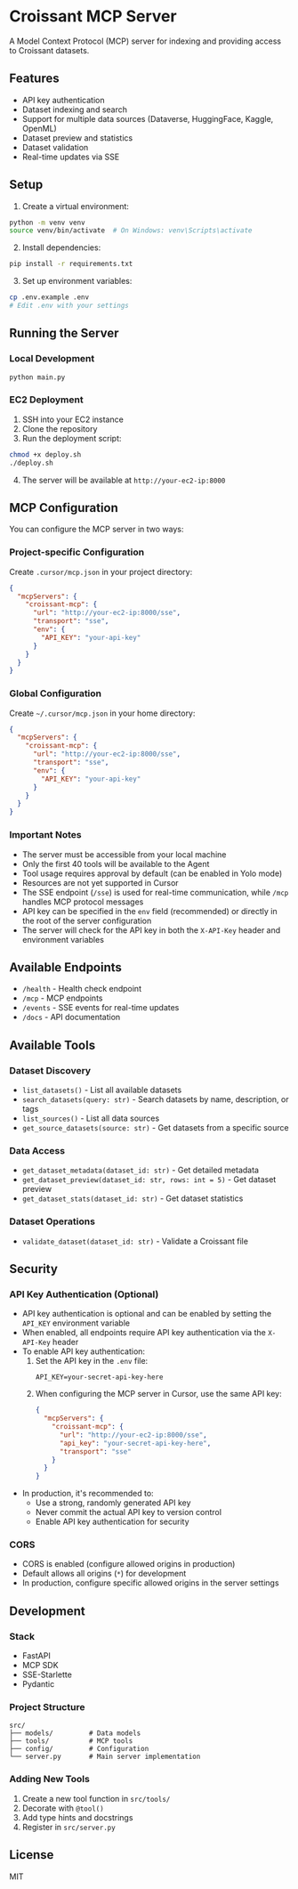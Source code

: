 # Croissant MCP Server

A Model Context Protocol (MCP) server for indexing and providing access to Croissant datasets.

## Features

- API key authentication
- Dataset indexing and search
- Support for multiple data sources (Dataverse, HuggingFace, Kaggle, OpenML)
- Dataset preview and statistics
- Dataset validation
- Real-time updates via SSE

## Setup

1. Create a virtual environment:
```bash
python -m venv venv
source venv/bin/activate  # On Windows: venv\Scripts\activate
```

2. Install dependencies:
```bash
pip install -r requirements.txt
```

3. Set up environment variables:
```bash
cp .env.example .env
# Edit .env with your settings
```

## Running the Server

### Local Development
```bash
python main.py
```

### EC2 Deployment
1. SSH into your EC2 instance
2. Clone the repository
3. Run the deployment script:
```bash
chmod +x deploy.sh
./deploy.sh
```
4. The server will be available at `http://your-ec2-ip:8000`

## MCP Configuration

You can configure the MCP server in two ways:

### Project-specific Configuration
Create `.cursor/mcp.json` in your project directory:
```json
{
  "mcpServers": {
    "croissant-mcp": {
      "url": "http://your-ec2-ip:8000/sse",
      "transport": "sse",
      "env": {
        "API_KEY": "your-api-key"
      }
    }
  }
}
```

### Global Configuration
Create `~/.cursor/mcp.json` in your home directory:
```json
{
  "mcpServers": {
    "croissant-mcp": {
      "url": "http://your-ec2-ip:8000/sse",
      "transport": "sse",
      "env": {
        "API_KEY": "your-api-key"
      }
    }
  }
}
```

### Important Notes
- The server must be accessible from your local machine
- Only the first 40 tools will be available to the Agent
- Tool usage requires approval by default (can be enabled in Yolo mode)
- Resources are not yet supported in Cursor
- The SSE endpoint (`/sse`) is used for real-time communication, while `/mcp` handles MCP protocol messages
- API key can be specified in the `env` field (recommended) or directly in the root of the server configuration
- The server will check for the API key in both the `X-API-Key` header and environment variables

## Available Endpoints

- `/health` - Health check endpoint
- `/mcp` - MCP endpoints
- `/events` - SSE events for real-time updates
- `/docs` - API documentation

## Available Tools

### Dataset Discovery
- `list_datasets()` - List all available datasets
- `search_datasets(query: str)` - Search datasets by name, description, or tags
- `list_sources()` - List all data sources
- `get_source_datasets(source: str)` - Get datasets from a specific source

### Data Access
- `get_dataset_metadata(dataset_id: str)` - Get detailed metadata
- `get_dataset_preview(dataset_id: str, rows: int = 5)` - Get dataset preview
- `get_dataset_stats(dataset_id: str)` - Get dataset statistics

### Dataset Operations
- `validate_dataset(dataset_id: str)` - Validate a Croissant file

## Security

### API Key Authentication (Optional)
- API key authentication is optional and can be enabled by setting the `API_KEY` environment variable
- When enabled, all endpoints require API key authentication via the `X-API-Key` header
- To enable API key authentication:
  1. Set the API key in the `.env` file:
     ```
     API_KEY=your-secret-api-key-here
     ```
  2. When configuring the MCP server in Cursor, use the same API key:
     ```json
     {
       "mcpServers": {
         "croissant-mcp": {
           "url": "http://your-ec2-ip:8000/sse",
           "api_key": "your-secret-api-key-here",
           "transport": "sse"
         }
       }
     }
     ```
- In production, it's recommended to:
  - Use a strong, randomly generated API key
  - Never commit the actual API key to version control
  - Enable API key authentication for security

### CORS
- CORS is enabled (configure allowed origins in production)
- Default allows all origins (`*`) for development
- In production, configure specific allowed origins in the server settings

## Development

### Stack
- FastAPI
- MCP SDK
- SSE-Starlette
- Pydantic

### Project Structure
```
src/
├── models/         # Data models
├── tools/          # MCP tools
├── config/         # Configuration
└── server.py       # Main server implementation
```

### Adding New Tools
1. Create a new tool function in `src/tools/`
2. Decorate with `@tool()`
3. Add type hints and docstrings
4. Register in `src/server.py`

## License

MIT
